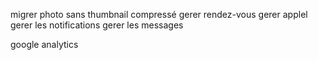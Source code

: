 migrer photo sans thumbnail compressé
gerer rendez-vous
gerer applel
gerer les notifications
gerer les messages

google analytics
